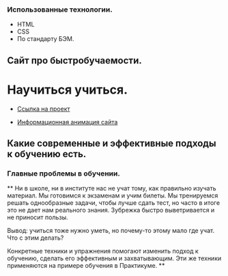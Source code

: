 
### Использованные технологии.
* HTML
* CSS
* По стандарту БЭМ.

## Сайт про быстробучаемости.
# Научиться учиться.

* [Ссылка на проект](https://meder84.github.io/how-to-learn/)

* [Информационная анимация сайта](https://github.com/Meder84/Meder84/blob/main/gif/how-to-learn.gif)

## Какие современные и эффективные подходы к обучению есть.
### Главные проблемы в обучении.
  ** Ни в школе, ни в институте нас не учат тому, как правильно изучать материал. Мы готовимся к экзаменам и учим билеты. Мы тренируемся решать однообразные задачи, чтобы лучше сдать тест, но часто в итоге это не дает нам реального знания. Зубрежка быстро выветривается и не приносит пользы.

  Вывод: учиться тоже нужно уметь, но почему-то этому мало где учат. Что с этим делать?

  Конкретные техники и упражнения помогают изменить подход к обучению, сделать его эффективным и захватывающим. Эти же техники применяются на примере обучения в Практикуме. **










